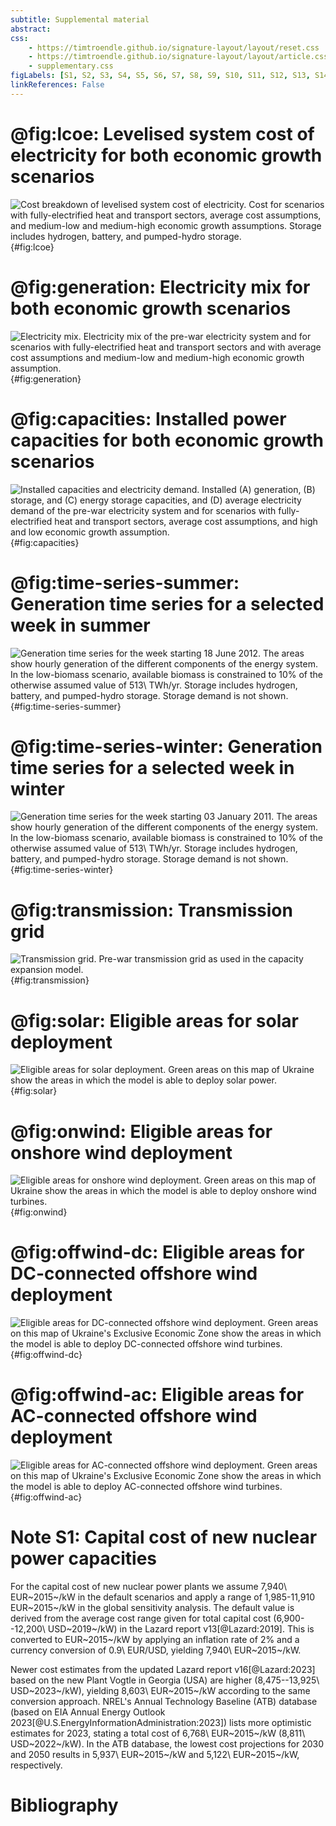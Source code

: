 ```yaml
---
subtitle: Supplemental material
abstract:
css:
    - https://timtroendle.github.io/signature-layout/layout/reset.css
    - https://timtroendle.github.io/signature-layout/layout/article.css
    - supplementary.css
figLabels: [S1, S2, S3, S4, S5, S6, S7, S8, S9, S10, S11, S12, S13, S14, S15]
linkReferences: False
---
```


# @fig:lcoe: Levelised system cost of electricity for both economic growth scenarios

![**Cost breakdown of levelised system cost of electricity.** Cost for scenarios with fully-electrified heat and transport sectors, average cost assumptions, and medium-low and medium-high economic growth assumptions. Storage includes hydrogen, battery, and pumped-hydro storage.](build/results/lcoe-all.png){#fig:lcoe}

# @fig:generation: Electricity mix for both economic growth scenarios

![**Electricity mix.** Electricity mix of the pre-war electricity system and for scenarios with fully-electrified heat and transport sectors and with average cost assumptions and medium-low and medium-high economic growth assumption.](build/results/generation-all.png){#fig:generation}


# @fig:capacities: Installed power capacities for both economic growth scenarios

![**Installed capacities and electricity demand.** Installed **(A)** generation, **(B)** storage, and **(C)** energy storage capacities, and **(D)** average electricity demand of the pre-war electricity system and for scenarios with fully-electrified heat and transport sectors, average cost assumptions, and high and low economic growth assumption.](build/results/capacities-all.png){#fig:capacities}

# @fig:time-series-summer: Generation time series for a selected week in summer

![**Generation time series for the week starting 18 June 2012.** The areas show hourly generation of the different components of the energy system. In the low-biomass scenario, available biomass is constrained to 10% of the otherwise assumed value of 513\ TWh/yr. Storage includes hydrogen, battery, and pumped-hydro storage. Storage demand is not shown.](build/results/time-series-summer-zoom.png){#fig:time-series-summer}

# @fig:time-series-winter: Generation time series for a selected week in winter

![**Generation time series for the week starting 03 January 2011.** The areas show hourly generation of the different components of the energy system. In the low-biomass scenario, available biomass is constrained to 10% of the otherwise assumed value of 513\ TWh/yr. Storage includes hydrogen, battery, and pumped-hydro storage. Storage demand is not shown.](build/results/time-series-winter-zoom.png){#fig:time-series-winter}

# @fig:transmission: Transmission grid

![**Transmission grid.** Pre-war transmission grid as used in the capacity expansion model.](../data/transmission-grid.png){#fig:transmission}

# @fig:solar: Eligible areas for solar deployment

![**Eligible areas for solar deployment.** Green areas on this map of Ukraine show the areas in which the model is able to deploy solar power.](../data/availability-solar.png){#fig:solar}

# @fig:onwind: Eligible areas for onshore wind deployment

![**Eligible areas for onshore wind deployment.** Green areas on this map of Ukraine show the areas in which the model is able to deploy onshore wind turbines.](../data/availability-onwind.png){#fig:onwind}

# @fig:offwind-dc: Eligible areas for DC-connected offshore wind deployment

![**Eligible areas for DC-connected offshore wind deployment.** Green areas on this map of Ukraine's Exclusive Economic Zone show the areas in which the model is able to deploy DC-connected offshore wind turbines.](../data/availability-offwind-dc.png){#fig:offwind-dc}

# @fig:offwind-ac: Eligible areas for AC-connected offshore wind deployment

![**Eligible areas for AC-connected offshore wind deployment.** Green areas on this map of Ukraine's Exclusive Economic Zone show the areas in which the model is able to deploy AC-connected offshore wind turbines.](../data/availability-offwind-ac.png){#fig:offwind-ac}


# Note S1: Capital cost of new nuclear power capacities

For the capital cost of new nuclear power plants we assume 7,940\ EUR~2015~/kW in the default scenarios and apply a range of 1,985-11,910 EUR~2015~/kW in the global sensitivity analysis.
The default value is derived from the average cost range given for total capital cost (6,900--12,200\ USD~2019~/kW) in the Lazard report v13[@Lazard:2019].
This is converted to EUR~2015~/kW by applying an inflation rate of 2% and a currency conversion of 0.9\ EUR/USD, yielding 7,940\ EUR~2015~/kW.
<!-- USD2019 / 1.02^4 * 0.9 = EUR2015 -->
Newer cost estimates from the updated Lazard report v16[@Lazard:2023] based on the new Plant Vogtle in Georgia (USA) are higher (8,475--13,925\ USD~2023~/kW), yielding 8,603\ EUR~2015~/kW according to the same conversion approach.
NREL's Annual Technology Baseline (ATB) database (based on EIA Annual Energy Outlook 2023[@U.S.EnergyInformationAdministration:2023]) lists more optimistic estimates for 2023, stating a total cost of 6,768\ EUR~2015~/kW (8,811\ USD~2022~/kW).
In the ATB database, the lowest cost projections for 2030 and 2050 results in 5,937\ EUR~2015~/kW and 5,122\ EUR~2015~/kW, respectively.

# Bibliography
